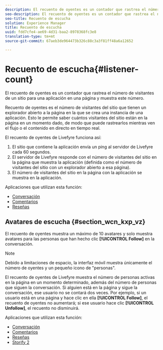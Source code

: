 ```yaml
---
description: El recuento de oyentes es un contador que rastrea el número de visitantes de un sitio para una aplicación en una página y muestra este número.
seo-description: El recuento de oyentes es un contador que rastrea el número de visitantes de un sitio para una aplicación en una página y muestra este número.
seo-title: Recuento de escucha
solution: Experience Manager
title: Recuento de escucha
uuid: fdd7cfe4-ae69-4d31-baa2-8978368fc3e8
translation-type: tm+mt
source-git-commit: 67aeb3de964473b326c88c3a3f81ff48a6a12652

---
```



# Recuento de escucha{#listener-count}

El recuento de oyentes es un contador que rastrea el número de visitantes de un sitio para una aplicación en una página y muestra este número.

Recuento de oyentes es el número de visitantes del sitio que tienen un explorador abierto a la página en la que se crea una instancia de una aplicación. Esto le permite saber cuántos visitantes del sitio están en la página en un momento dado, de modo que puede rastrearlos mientras ven el flujo o el contenido en directo en tiempo real.

El recuento de oyentes de Livefyre funciona así:

1. El sitio que contiene la aplicación envía un ping al servidor de Livefyre cada 60 segundos.
1. El servidor de Livefyre responde con el número de visitantes del sitio en la página que muestra la aplicación (definida como el número de visitantes del sitio con un explorador abierto a esa página).
1. El número de visitantes del sitio en la página con la aplicación se muestra en la aplicación.

Aplicaciones que utilizan esta función:

* [Conversación](../c-about-apps/c-chat-app/c-chat-app.md#c_chat_app)
* [Comentarios](/help/using/c-about-apps/c-comments/c-comments.md)
* [Reseñas](../c-about-apps/c-reviews-app/c-reviews-app.md#c_reviews_app)

## Avatares de escucha {#section_wcn_kxp_vz}

El recuento de oyentes muestra un máximo de 10 avatares y solo muestra avatares para las personas que han hecho clic **[!UICONTROL Follow]** en la conversación.

>[!NOTE]
>
>Debido a limitaciones de espacio, la interfaz móvil muestra únicamente el número de oyentes y un pequeño icono de "personas".

El recuento de oyentes de Livefyre muestra el número de personas activas en la página en un momento determinado, además del número de personas que siguen la conversación. Si alguien está en la página y sigue la conversación, ese usuario no se contará dos veces. Por ejemplo, si un usuario está en una página y hace clic en ella **[!UICONTROL Follow]**, el recuento de oyentes no aumentará; si ese usuario hace clic **[!UICONTROL Unfollow]**, el recuento no disminuirá.

Aplicaciones que utilizan esta función:

* [Conversación](../c-about-apps/c-chat-app/c-chat-app.md#c_chat_app)
* [Comentarios](/help/using/c-about-apps/c-comments/c-comments.md)
* [Reseñas](../c-about-apps/c-reviews-app/c-reviews-app.md#c_reviews_app)
* [Storify 2](../c-about-apps/c-storify2/c-storify2.md#c_storify2)

